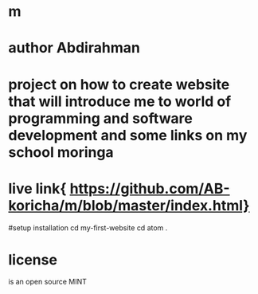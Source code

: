 # m
# author Abdirahman
# project on how to create website that will introduce me to world of programming and software development and some links on my school moringa
# live link{ https://github.com/AB-koricha/m/blob/master/index.html}
#setup installation
cd my-first-website
cd atom .
# license 
is an open source MINT
